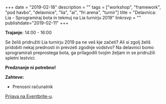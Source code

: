 +++
date = "2019-02-18"
description = ""
tags = ["workshop", "framework", "pod havbo", "delavnice", "lia", "ai", "fri arena", "turnir"]
title = "Delavnica: Lia - Sprogramiraj bota in tekmuj na Lia turnirju 2019"
linkrsvp = ""
publishdate="2019-02-11"
+++

**Trajanje**: 14:00 - 16:00

Se želiš pridružiti Lia turnirju 2019 pa ne veš kje začeti? 
Ali si zgolj želiš pridobiti nekaj prednosti in prevzeti zgodnje vodstvo? 
Na delavnici bomo sprogramirali preprostega bota, ga prilagodili tvojim željam in se pridružili spletni lestvici.

<!--more-->

**Predznanje ni potrebno!**

**Zahteve:**

- Prenosni računalnik

[Prijava na Eventbrite-u]().


